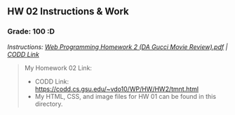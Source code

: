 ## HW 02 Instructions & Work

### Grade: 100 :D

*Instructions: [Web Programming Homework 2 (DA Gucci Movie Review).pdf](https://github.com/odnaiviv/CSC4370/blob/main/Homeworks/HW2/Web%20Programming%20Homework%202%20(DA%20Gucci%20Movie%20Review).pdf) | [CODD Link](https://codd.cs.gsu.edu/~lhenry23/Web/HW/Assign02/Assignment2a.html)*

>My Homework 02 Link: 
>* CODD Link: https://codd.cs.gsu.edu/~vdo10/WP/HW/HW2/tmnt.html
>* My HTML, CSS, and image files for HW 01 can be found in this directory.
